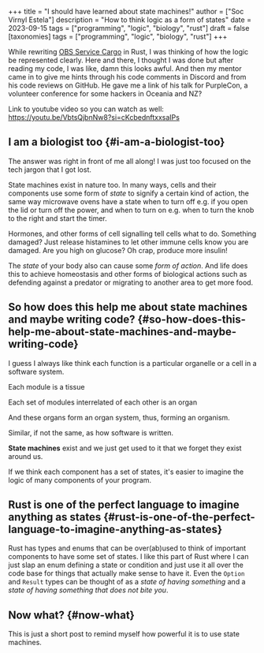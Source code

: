 +++
title = "I should have learned about state machines!"
author = ["Soc Virnyl Estela"]
description = "How to think logic as a form of states"
date = 2023-09-15
tags = ["programming", "logic", "biology", "rust"]
draft = false
[taxonomies]
  tags = ["programming", "logic", "biology", "rust"]
+++

While rewriting
[OBS Service Cargo](https://github.com/openSUSE/obs-service-cargo_vendor) in Rust, I was thinking of how the logic
be represented clearly. Here and there, I thought I was done but after
reading my code, I was like, damn this looks awful. And then my mentor came
in to give me hints through his code comments in Discord and from his code
reviews on GitHub. He gave me a link of his talk for PurpleCon, a volunteer
conference for some hackers in Oceania and NZ?

Link to youtube video so you can watch as well: <https://youtu.be/VbtsQjbnNw8?si=cKcbednftxxsaIPs>


## I am a biologist too {#i-am-a-biologist-too}

The answer was right in front of me all along! I was just too
focused on the tech jargon that I got lost.

State machines exist in nature too. In many ways, cells and their
components use some form of _state_ to signify a certain kind of
action, the same way microwave ovens have a state when to turn off
e.g. if you open the lid or turn off the power, and when to turn
on e.g. when to turn the knob to the right and start the timer.

Hormones, and other forms of cell signalling tell cells what to
do. Something damaged? Just release histamines to let other immune
cells know you are damaged.  Are you high on glucose? Oh crap,
produce more insulin!

The _state_ of your body also can cause some _form of action_.
And life does this to achieve homeostasis and other forms of
biological actions such as defending against a predator or migrating
to another area to get more food.


## So how does this help me about state machines and maybe writing code? {#so-how-does-this-help-me-about-state-machines-and-maybe-writing-code}

I guess I always like think each function is a particular organelle or a cell in a
software system.

Each module is a tissue

Each set of modules interrelated of each other is an organ

And these organs form an organ system, thus, forming an organism.

Similar, if not the same, as how software is written.

**State machines** exist and we just get used to it that we forget they exist around
us.

If we think each component has a set of states, it's easier to imagine the logic of
many components of your program.


## Rust is one of the perfect language to imagine anything as states {#rust-is-one-of-the-perfect-language-to-imagine-anything-as-states}

Rust has types and enums that can be over(ab)used to think of important components
to have some set of states. I like this part of Rust where I can just slap an
enum defining a state or condition and just use it all over the code base for
things that actually make sense to have it. Even the `Option` and `Result`
types can be thought of as a _state of having something_ and a _state of
having something that does not bite you_.


## Now what? {#now-what}

This is just a short post to remind myself how powerful it is to use state machines.
